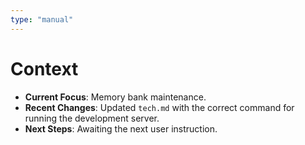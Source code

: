 ```yaml
---
type: "manual"
---
```


# Context

*   **Current Focus**: Memory bank maintenance.
*   **Recent Changes**: Updated `tech.md` with the correct command for running the development server.
*   **Next Steps**: Awaiting the next user instruction.